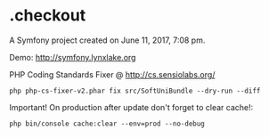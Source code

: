 .checkout
=========

A Symfony project created on June 11, 2017, 7:08 pm.

Demo: <a href="http://symfony.lynxlake.org" target="_blank">http://symfony.lynxlake.org</a>

PHP Coding Standards Fixer @ http://cs.sensiolabs.org/

```
php php-cs-fixer-v2.phar fix src/SoftUniBundle --dry-run --diff
```

Important! On production after update don't forget to clear cache!:
```
php bin/console cache:clear --env=prod --no-debug
```
